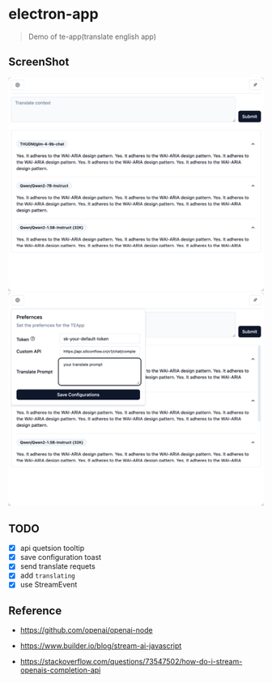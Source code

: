 # electron-app

> Demo of te-app(translate english app)

## ScreenShot
![ss-1](./screenshot/image-1.png)
![ss-2](./screenshot/image-2.png)

## TODO
- [x] api quetsion tooltip
- [x] save configuration toast
- [x] send translate requets
- [x] add `translating`
- [x] use StreamEvent

## Reference

- https://github.com/openai/openai-node

- https://www.builder.io/blog/stream-ai-javascript

- https://stackoverflow.com/questions/73547502/how-do-i-stream-openais-completion-api